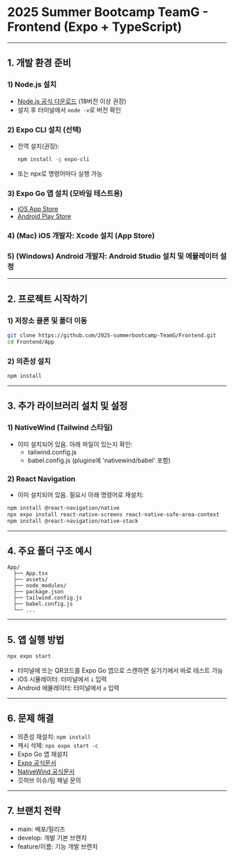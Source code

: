# 2025 Summer Bootcamp TeamG - Frontend (Expo + TypeScript)

---

## 1. 개발 환경 준비

### 1) Node.js 설치

- [Node.js 공식 다운로드](https://nodejs.org/ko/) (18버전 이상 권장)
- 설치 후 터미널에서 `node -v`로 버전 확인

### 2) Expo CLI 설치 (선택)

- 전역 설치(권장):
  ```bash
  npm install -g expo-cli
  ```
- 또는 npx로 명령어마다 실행 가능

### 3) Expo Go 앱 설치 (모바일 테스트용)

- [iOS App Store](https://apps.apple.com/app/expo-go/id982107779)
- [Android Play Store](https://play.google.com/store/apps/details?id=host.exp.exponent)

### 4) (Mac) iOS 개발자: Xcode 설치 (App Store)

### 5) (Windows) Android 개발자: Android Studio 설치 및 에뮬레이터 설정

---

## 2. 프로젝트 시작하기

### 1) 저장소 클론 및 폴더 이동

```bash
git clone https://github.com/2025-summerbootcamp-TeamG/Frontend.git
cd Frontend/App
```

### 2) 의존성 설치

```bash
npm install
```

---

## 3. 추가 라이브러리 설치 및 설정

### 1) NativeWind (Tailwind 스타일)

- 이미 설치되어 있음. 아래 파일이 있는지 확인:
  - tailwind.config.js
  - babel.config.js (plugins에 'nativewind/babel' 포함)

### 2) React Navigation

- 이미 설치되어 있음. 필요시 아래 명령어로 재설치:

```bash
npm install @react-navigation/native
npx expo install react-native-screens react-native-safe-area-context
npm install @react-navigation/native-stack
```

---

## 4. 주요 폴더 구조 예시

```
App/
  ├── App.tsx
  ├── assets/
  ├── node_modules/
  ├── package.json
  ├── tailwind.config.js
  ├── babel.config.js
  └── ...
```

---

## 5. 앱 실행 방법

```bash
npx expo start
```

- 터미널에 뜨는 QR코드를 Expo Go 앱으로 스캔하면 실기기에서 바로 테스트 가능
- iOS 시뮬레이터: 터미널에서 `i` 입력
- Android 에뮬레이터: 터미널에서 `a` 입력

---

## 6. 문제 해결

- 의존성 재설치: `npm install`
- 캐시 삭제: `npx expo start -c`
- Expo Go 앱 재설치
- [Expo 공식문서](https://docs.expo.dev/)
- [NativeWind 공식문서](https://www.nativewind.dev/quick-starts/expo)
- 깃허브 이슈/팀 채널 문의

---

## 7. 브랜치 전략

- main: 배포/릴리즈
- develop: 개발 기본 브랜치
- feature/이름: 기능 개발 브랜치
